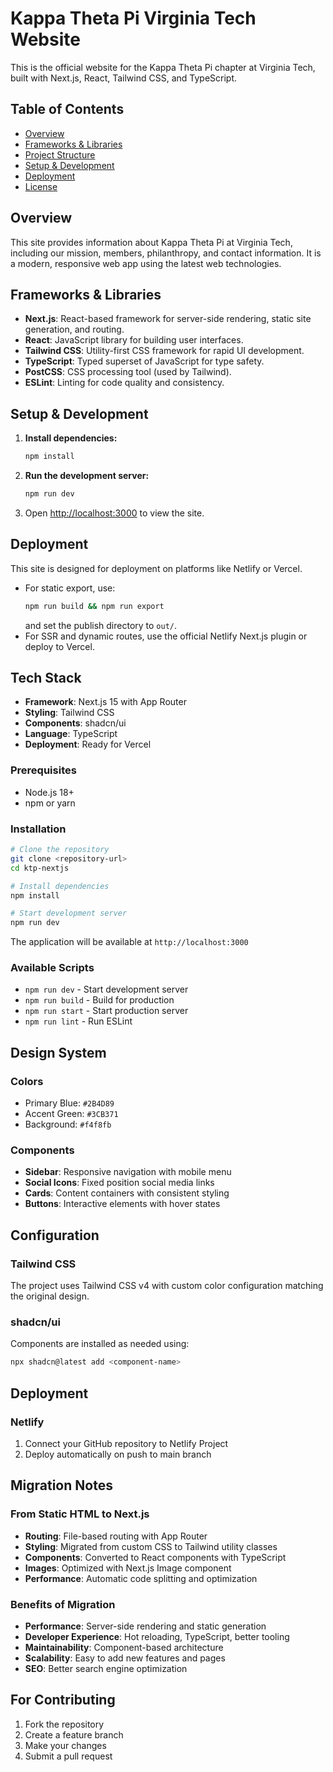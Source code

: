 # Kappa Theta Pi Virginia Tech Website

This is the official website for the Kappa Theta Pi chapter at Virginia Tech, built with Next.js, React, Tailwind CSS, and TypeScript.

## Table of Contents
- [Overview](#overview)
- [Frameworks & Libraries](#frameworks--libraries)
- [Project Structure](#project-structure)
- [Setup & Development](#setup--development)
- [Deployment](#deployment)
- [License](#license)

## Overview
This site provides information about Kappa Theta Pi at Virginia Tech, including our mission, members, philanthropy, and contact information. It is a modern, responsive web app using the latest web technologies.

## Frameworks & Libraries
- **Next.js**: React-based framework for server-side rendering, static site generation, and routing.
- **React**: JavaScript library for building user interfaces.
- **Tailwind CSS**: Utility-first CSS framework for rapid UI development.
- **TypeScript**: Typed superset of JavaScript for type safety.
- **PostCSS**: CSS processing tool (used by Tailwind).
- **ESLint**: Linting for code quality and consistency.


## Setup & Development

1. **Install dependencies:**
	```bash
	npm install
	```
2. **Run the development server:**
	```bash
	npm run dev
	```
3. Open [http://localhost:3000](http://localhost:3000) to view the site.

## Deployment

This site is designed for deployment on platforms like Netlify or Vercel.

- For static export, use:
  ```bash
  npm run build && npm run export
  ```
  and set the publish directory to `out/`.
- For SSR and dynamic routes, use the official Netlify Next.js plugin or deploy to Vercel.


## Tech Stack

- **Framework**: Next.js 15 with App Router
- **Styling**: Tailwind CSS
- **Components**: shadcn/ui
- **Language**: TypeScript
- **Deployment**: Ready for Vercel

### Prerequisites

- Node.js 18+ 
- npm or yarn

### Installation

```bash
# Clone the repository
git clone <repository-url>
cd ktp-nextjs

# Install dependencies
npm install

# Start development server
npm run dev
```

The application will be available at `http://localhost:3000`

### Available Scripts

- `npm run dev` - Start development server
- `npm run build` - Build for production
- `npm run start` - Start production server
- `npm run lint` - Run ESLint

## Design System

### Colors
- Primary Blue: `#2B4D89`
- Accent Green: `#3CB371`
- Background: `#f4f8fb`

### Components
- **Sidebar**: Responsive navigation with mobile menu
- **Social Icons**: Fixed position social media links
- **Cards**: Content containers with consistent styling
- **Buttons**: Interactive elements with hover states

## Configuration

### Tailwind CSS
The project uses Tailwind CSS v4 with custom color configuration matching the original design.

### shadcn/ui
Components are installed as needed using:
```bash
npx shadcn@latest add <component-name>
```

## Deployment

### Netlify
1. Connect your GitHub repository to Netlify Project
2. Deploy automatically on push to main branch

## Migration Notes

### From Static HTML to Next.js
- **Routing**: File-based routing with App Router
- **Styling**: Migrated from custom CSS to Tailwind utility classes
- **Components**: Converted to React components with TypeScript
- **Images**: Optimized with Next.js Image component
- **Performance**: Automatic code splitting and optimization

### Benefits of Migration
- **Performance**: Server-side rendering and static generation
- **Developer Experience**: Hot reloading, TypeScript, better tooling
- **Maintainability**: Component-based architecture
- **Scalability**: Easy to add new features and pages
- **SEO**: Better search engine optimization

## For Contributing

1. Fork the repository
2. Create a feature branch
3. Make your changes
4. Submit a pull request

